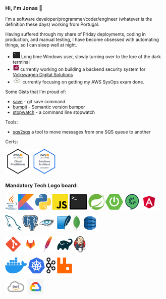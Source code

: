 ### Hi, I'm Jonas 👋

I'm a software developer/programmer/coder/engineer (whatever is the definition these days) working from Portugal.

Having suffered through my share of Friday deployments, coding in production, and manual testing, I have become obsessed with automating things, so I can sleep well at night.

- <img src="bash.png" height="20"/> Long time Windows user, slowly turning over to the lure of the dark terminal 
- <img src="vwds.jpeg" height="20"/> currently working on building a backend security system for [Volkswagen Digital Solutions](https://www.vwds.pt/)
- <img src="aws.png" height="20"/> currently focusing on getting my AWS SysOps exam done.

Some Gists that I'm proud of:
- [save](https://gist.github.com/jonasmcferreira/cd9de6504c1f55dd8829dc7e7d6d1269) - git save command
- [bumpit](https://gist.github.com/jonasmcferreira/6171bb0478096373ce17501dd6097452) - Semantic version bumper
- [stopwatch](https://gist.github.com/jonasmcferreira/0e3a53a028d1c44cd2ade4b337ae6807) - a command line stopwatch

Tools:
- [sqs2sqs](https://github.com/jonasmcferreira/sqs-2-sqs) a tool to move messages from one SQS queue to another

Certs:

<a href="https://www.credly.com/badges/b18cc58d-54d2-417b-8ebd-941f567c9091/public_url"><img src="aws-certified-cloud-practitioner.png" height="80"/></a>
<a href="https://www.credly.com/badges/b18cc58d-54d2-417b-8ebd-941f567c9091/public_url"><img src="aws-certified-solutions-architect-associate.png" height="80"/></a>

### **Mandatory Tech Logo board:**

<p>
<a href="https://duckduckgo.com/?q=!ducky+java"><img src="java.png" style="height:50px;" ></a>
<a href="https://duckduckgo.com/?q=!ducky+kotlin"><img src="kotlin.png" style="height:50px;" ></a>
<a href="https://duckduckgo.com/?q=!ducky+python"><img src="python.png" style="height:50px;" ></a>
<a href="https://duckduckgo.com/?q=!ducky+javascript"><img src="javascript.png" style="height:50px;" ></a>
<a href="https://duckduckgo.com/?q=!ducky+bash"><img src="bash.png" style="height:50px;" ></a>
<a href="https://duckduckgo.com/?q=!ducky+spring"><img src="spring.png" style="height:50px;" ></a>
<a href="https://duckduckgo.com/?q=!ducky+spring-boot"><img src="spring-boot.png" style="height:50px;" ></a>
<a href="https://duckduckgo.com/?q=!ducky+cucumber"><img src="cucumber.png" style="height:50px;" ></a>
<a href="https://duckduckgo.com/?q=!ducky+angular"><img src="angular.png" style="height:50px;" ></a>
</p>
<p>
<a href="https://duckduckgo.com/?q=!ducky+mysql"><img src="mysql.png" style="height:50px;" ></a>
<a href="https://duckduckgo.com/?q=!ducky+postgresql"><img src="postgresql.png" style="height:50px;" ></a>
<a href="https://duckduckgo.com/?q=!ducky+cassandra"><img src="cassandra.png" style="height:50px;" ></a>
<a href="https://duckduckgo.com/?q=!ducky+sqlite"><img src="sqlite.png" style="height:50px;" ></a>
<a href="https://duckduckgo.com/?q=!ducky+mongo"><img src="mongo.png" style="height:50px;" ></a>
<a href="https://duckduckgo.com/?q=!ducky+dynamodb"><img src="dynamodb.png" style="height:50px;" ></a>
</p>
<p>
<a href="https://duckduckgo.com/?q=!ducky+git"><img src="git.png" style="height:50px;" ></a>
<a href="https://duckduckgo.com/?q=!ducky+gitlab"><img src="gitlab.png" style="height:50px;" ></a>
<a href="https://duckduckgo.com/?q=!ducky+maven"><img src="maven.png" style="height:50px;" ></a>
<a href="https://duckduckgo.com/?q=!ducky+gradle"><img src="gradle.png" style="height:50px;" ></a>
<a href="https://duckduckgo.com/?q=!ducky+jenkins"><img src="jenkins.png" style="height:50px;" ></a>
</p>
<p>
<a href="https://duckduckgo.com/?q=!ducky+docker"><img src="docker.png" style="height:50px;" ></a>
<a href="https://duckduckgo.com/?q=!ducky+kubernetes"><img src="kubernetes.png" style="height:50px;" ></a>
<a href="https://duckduckgo.com/?q=!ducky+kafka"><img src="kafka.png" style="height:50px;" ></a>
<a href="https://duckduckgo.com/?q=!ducky+rabbitmq"><img src="rabbitmq.png" style="height:50px;" ></a>
</p>
<p>
<a href="https://duckduckgo.com/?q=!ducky+aws"><img src="aws.png" style="height:50px;" ></a>
<a href="https://duckduckgo.com/?q=!ducky+google"><img src="google.png" style="height:50px;" ></a>
</p>
